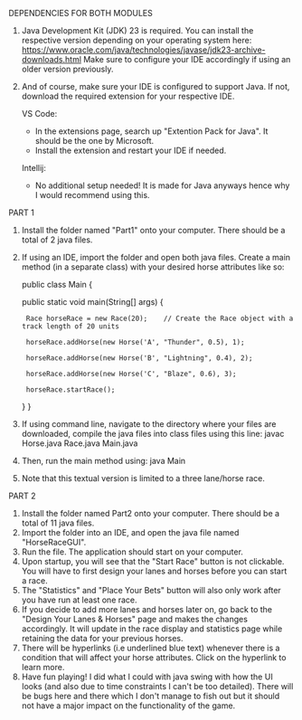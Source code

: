 DEPENDENCIES FOR BOTH MODULES
1. Java Development Kit (JDK) 23 is required. You can install the respective version depending on your operating system here: https://www.oracle.com/java/technologies/javase/jdk23-archive-downloads.html
   Make sure to configure your IDE accordingly if using an older version previously.
2. And of course, make sure your IDE is configured to support Java. If not, download the required extension for your respective IDE.

   VS Code:
   - In the extensions page, search up "Extention Pack for Java". It should be the one by Microsoft.
   - Install the extension and restart your IDE if needed.
   
   Intellij:
   - No additional setup needed! It is made for Java anyways hence why I would recommend using this.
    

PART 1
1. Install the folder named "Part1" onto your computer. There should be a total of 2 java files.
2. If using an IDE, import the folder and open both java files. Create a main method (in a separate class) with your desired horse attributes like so:
   
   public class Main {
   
    public static void main(String[] args) {
   
        Race horseRace = new Race(20);    // Create the Race object with a track length of 20 units
   
        horseRace.addHorse(new Horse('A', "Thunder", 0.5), 1);
   
        horseRace.addHorse(new Horse('B', "Lightning", 0.4), 2);
   
        horseRace.addHorse(new Horse('C', "Blaze", 0.6), 3);
   
        horseRace.startRace();
   
      }
  }
  
4. If using command line, navigate to the directory where your files are downloaded, compile the java files into class files using this line: javac Horse.java Race.java Main.java
5. Then, run the main method using: java Main
6. Note that this textual version is limited to a three lane/horse race.


PART 2
1. Install the folder named Part2 onto your computer. There should be a total of 11 java files.
2. Import the folder into an IDE, and open the java file named "HorseRaceGUI".
3. Run the file. The application should start on your computer.
4. Upon startup, you will see that the "Start Race" button is not clickable. You will have to first design your lanes and horses before you can start a race.
5. The "Statistics" and "Place Your Bets" button will also only work after you have run at least one race.
6. If you decide to add more lanes and horses later on, go back to the "Design Your Lanes & Horses" page and makes the changes accordingly. It will update in the race display and statistics page while retaining the data for your previous horses.
7. There will be hyperlinks (i.e underlined blue text) whenever there is a condition that will affect your horse attributes. Click on the hyperlink to learn more.
8. Have fun playing! I did what I could with java swing with how the UI looks (and also due to time constraints I can't be too detailed). There will be bugs here and there which I don't manage to fish out but it should not have a major impact on the functionality of the game.
